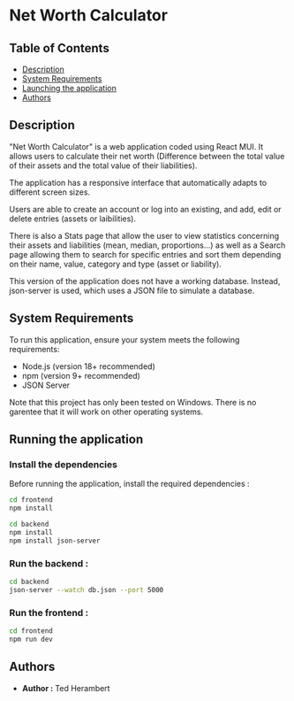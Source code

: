 # Net Worth Calculator

## Table of Contents

- [Description](#description)
- [System Requirements](#system-requirements)
- [Launching the application](#launching-the-application)
- [Authors](#authors)

## Description

"Net Worth Calculator" is a web application coded using React MUI. It allows users to
calculate their net worth (Difference between the total value of their assets and the 
total value of their liabilities). 

The application has a responsive interface that automatically adapts to different screen sizes.

Users are able to create an account or log into an existing, and add, edit or delete entries (assets or laibilities).

There is also a Stats page that allow the user to view statistics concerning their assets and liabilities (mean, median, proportions...) as well as a Search page allowing them to search for specific entries and sort them depending on their name, value, category and type (asset or liability). 

This version of the application does not have a working database. Instead, json-server is used, 
which uses a JSON file to simulate a database.

## System Requirements

To run this application, ensure your system meets the following requirements:
- Node.js (version 18+ recommended)
- npm (version 9+ recommended)
- JSON Server

Note that this project has only been tested on Windows. There is no garentee that it will 
work on other operating systems.

## Running the application

### Install the dependencies
Before running the application, install the required dependencies :
```bash
cd frontend
npm install

cd backend
npm install
npm install json-server
```

### Run the backend :
```bash
cd backend
json-server --watch db.json --port 5000
```

### Run the frontend :
```bash
cd frontend
npm run dev
```
## Authors

- **Author :** Ted Herambert
